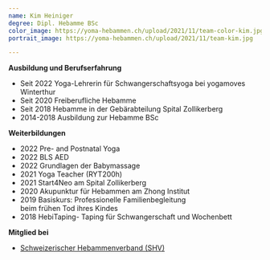 ```yaml
---
name: Kim Heiniger
degree: Dipl. Hebamme BSc
color_image: https://yoma-hebammen.ch/upload/2021/11/team-color-kim.jpg
portrait_image: https://yoma-hebammen.ch/upload/2021/11/team-kim.jpg

---
```

**Ausbildung und Berufserfahrung**

* Seit 2022 Yoga-Lehrerin für Schwangerschaftsyoga bei yogamoves Winterthur
* Seit 2020 Freiberufliche Hebamme
* Seit 2018 Hebamme in der Gebärabteilung Spital Zollikerberg
* 2014-2018 Ausbildung zur Hebamme BSc

**Weiterbildungen**

* 2022 Pre- and Postnatal Yoga
* 2022 BLS AED
* 2022 Grundlagen der Babymassage
* 2021 Yoga Teacher (RYT200h)
* 2021 Start4Neo am Spital Zollikerberg
* 2020 Akupunktur für Hebammen am Zhong Institut
* 2019 Basiskurs: Professionelle Familienbegleitung  
  beim frühen Tod ihres Kindes
* 2018 HebiTaping- Taping für Schwangerschaft und Wochenbett

**Mitglied bei**

* [Schweizerischer Hebammenverband (SHV)](https://www.hebamme.ch "https://www.hebamme.ch")